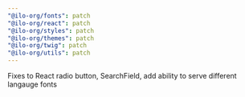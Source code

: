 ```yaml
---
"@ilo-org/fonts": patch
"@ilo-org/react": patch
"@ilo-org/styles": patch
"@ilo-org/themes": patch
"@ilo-org/twig": patch
"@ilo-org/utils": patch
---
```


Fixes to React radio button, SearchField, add ability to serve different langauge fonts
